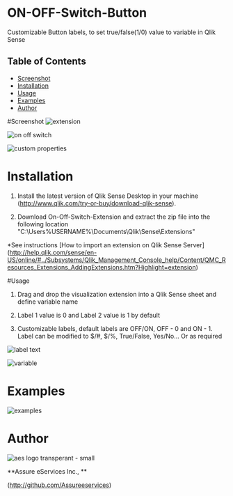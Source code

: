 # ON-OFF-Switch-Button
Customizable Button labels, to set true/false(1/0) value to variable in Qlik Sense

## Table of Contents
* [Screenshot](#screenshot)
* [Installation](#installation)
* [Usage](#usage)
* [Examples](#Examples)
* [Author](#author)



#Screenshot
![extension](https://cloud.githubusercontent.com/assets/17881853/14144090/06ccdbd0-f6ac-11e5-856a-b652bec31dae.png)  

![on off switch](https://cloud.githubusercontent.com/assets/17881853/14285163/1534cdf2-fb68-11e5-8f8a-491b9ddea180.png)

![custom properties](https://cloud.githubusercontent.com/assets/17881853/14144036/ccc24646-f6ab-11e5-82d7-22699d9d91ab.png)


# Installation

1. Install the latest version of Qlik Sense Desktop in your machine (http://www.qlik.com/try-or-buy/download-qlik-sense).

2. Download On-Off-Switch-Extension and extract the zip file into the following location "C:\Users\%USERNAME%\Documents\Qlik\Sense\Extensions\"

*See instructions 
[How to import an extension on Qlik Sense Server]
(http://help.qlik.com/sense/en-US/online/#../Subsystems/Qlik_Management_Console_help/Content/QMC_Resources_Extensions_AddingExtensions.htm?Highlight=extension)

#Usage

1. Drag and drop the visualization extension into a Qlik Sense sheet and define variable name

2. Label 1 value is 0 and Label 2 value is 1 by default

3. Customizable labels, default labels are OFF/ON, OFF - 0 and ON - 1. Label can be modified to $/#, $/%, True/False, Yes/No... 	  Or as required

![label text](https://cloud.githubusercontent.com/assets/17881853/14144309/cef92956-f6ac-11e5-9b7c-b2fb92a8c5ec.png)

![variable](https://cloud.githubusercontent.com/assets/17881853/14144380/0335ec22-f6ad-11e5-8ac8-ad90303423fb.png)	
	


# Examples
![examples](https://cloud.githubusercontent.com/assets/18327523/14351693/4a555768-fcee-11e5-95f9-285f4c86e6d4.png)
	
# Author

![aes logo transperant - small](https://cloud.githubusercontent.com/assets/18327523/14427159/d6e64e9c-0010-11e6-9532-d4682e9ea0a0.png)

**Assure eServices Inc., **

(http://github.com/Assureeservices)
